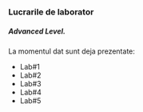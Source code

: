 ### Lucrarile de laborator      
##### Advanced Level.
La momentul dat sunt deja prezentate:
* Lab#1
* Lab#2
* Lab#3
* Lab#4
* Lab#5
